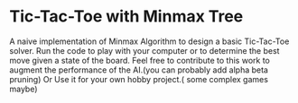 # Tic-Tac-Toe with Minmax Tree
A naive implementation of Minmax Algorithm to design a basic Tic-Tac-Toe solver.
Run the code to play with your computer or to determine the best move given a state of the board.
Feel free to contribute to this work to augment the performance of the AI.(you can probably add alpha beta pruning)
Or Use it for your own hobby project.( some complex games maybe) 
